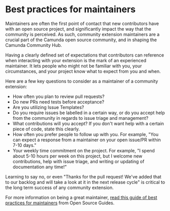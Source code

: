 # Best practices for maintainers
Maintainers are often the first point of contact that new contributors have with an open source project, and significantly impact the way that the community is perceived. As such, community extension maintainers are a crucial part of the Camunda open source community, and in shaping the Camunda Community Hub. 

Having a clearly defined set of expectations that contributors can reference when interacting with your extension is the mark of an experienced maintainer. It lets people who might not be familiar with you, your circumstances, and your project know what to expect from you and when.

Here are a few key questions to consider as a maintainer of a community extension:

* How often you plan to review pull requests?
* Do new PRs need tests before acceptance? 
* Are you utilizing Issue Templates?
* Do you require issues be labelled in a certain way, or do you accept help from the community in regards to issue triage and management?
* What contributions will you accept? If you don't want help with a certain piece of code, state this clearly.
* How often you prefer people to follow up with you. For example, "You can expect a response from a maintainer on your open issue/PR within 7-10 days."
* Your weekly time commitment on the project. For example, "I spend about 5-10 hours per week on this project, but I welcome new contributions, help with issue triage, and writing or updating of documentation any time!"

Learning to say no, or even "Thanks for the pull request! We've added that to our backlog and will take a look at it in the next release cycle" is critical to the long term success of any community extension.

For more information on being a great maintainer, [read this guide of best practices for maintainers](https://opensource.guide/best-practices/) from Open Source Guides.